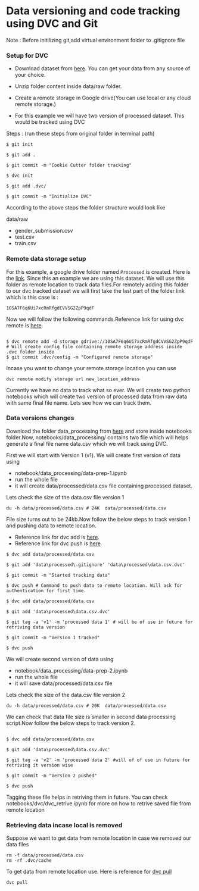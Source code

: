 # Data versioning and code tracking using DVC and Git

Note : Before initilizing git,add virtual environment folder to .gitignore file

### Setup for DVC

* Download dataset from [here](https://www.kaggle.com/competitions/titanic/data). You can get your data from any source of your choice. 

* Unzip folder content inside data/raw folder.

* Create a remote storage in Google drive(You can use local or any cloud remote storage.)

* For this example we will have two version of processed dataset. This would be tracked using DVC

Steps : (run these steps from original folder in terminal path)

```
$ git init 

$ git add .

$ git commit -m "Cookie Cutter folder tracking"

$ dvc init

$ git add .dvc/

$ git commit -m "Initialize DVC"

```

According to the above steps the folder structure would look like

data/raw 
* gender_submission.csv
* test.csv
* train.csv

### Remote data storage setup

For this example, a google drive folder named ```Processed``` is created. Here is the [link](https://drive.google.com/drive/folders/10SA7F6q6Ui7xcRmRfgdCVVSG2ZpP9qdF). Since this an example we are using this dataset. 
We will use this folder as remote location to track data files.For remotely adding this folder to our dvc tracked dataset we will first take the last part of the folder link which is this case is : 
```
10SA7F6q6Ui7xcRmRfgdCVVSG2ZpP9qdF
```  

Now we will follow the following commands.Reference link for using dvc remote is [here](https://dvc.org/doc/command-reference/remote/add#synopsis).

```

$ dvc remote add -d storage gdrive://10SA7F6q6Ui7xcRmRfgdCVVSG2ZpP9qdF 
# Will create config file containing remote storage address inside .dvc folder inside 
$ git commit .dvc/config -m "Configured remote storage" 

```
Incase you want to change your remote storage location you can use

```
dvc remote modify storage url new_location_address
```


Currently we have no data to track what so ever. We will create two python notebooks which will create two version of processed data from raw data with same final file name. Lets see how we can track them.

### Data versions changes

Download the folder data_processing from [here](https://drive.google.com/drive/folders/1WZKyZwuGXqW4UcWNB9lY7pvXlMkHg0cF?usp=sharing) and store inside notebooks folder.Now, notebooks/data_processing/ contains two file which will helps generate a final file name data.csv which we will track using DVC.

First we will start with Version 1 (v1). We will create first version of data using
* notebook/data_processing/data-prep-1.ipynb 
* run the whole file
* it will create data/processed/data.csv file containing processed dataset.

Lets check the size of the data.csv file version 1

```
du -h data/processed/data.csv # 24K  data/processed/data.csv
```

File size turns out to be 24kb.Now follow the below steps to track version 1 and pushing data to remote location. <br/>
* Reference link for dvc add is [here](https://dvc.org/doc/command-reference/add#synopsis).
* Reference link for dvc push is [here](https://dvc.org/doc/command-reference/push#synopsis).

```
$ dvc add data/processed/data.csv

$ git add 'data\processed\.gitignore' 'data\processed\data.csv.dvc'

$ git commit -m "Started tracking data"

$ dvc push # Command to push data to remote location. Will ask for authentication for first time.

$ dvc add data/processed/data.csv

$ git add 'data\processed\data.csv.dvc'

$ git tag -a 'v1' -m 'processed data 1' # will be of use in future for retriving data version

$ git commit -m "Version 1 tracked"

$ dvc push

```

We will create second version of data using
* notebook/data_processing/data-prep-2.ipynb 
* run the whole file
* it will save data/processed/data.csv file


Lets check the size of the data.csv file version 2

```
du -h data/processed/data.csv # 20K  data/processed/data.csv
```

We can check that data file size is smaller in second data processing script.Now follow the below steps to track version 2.

```

$ dvc add data/processed/data.csv

$ git add 'data\processed\data.csv.dvc'

$ git tag -a 'v2' -m 'processed data 2' #will of of use in future for retriving it version wise

$ git commit -m "Version 2 pushed"

$ dvc push
```

Tagging these file helps in retriving them in future. You can check notebooks/dvc/dvc_retrive.ipynb for more on how to retrive saved file from remote location

### Retrieving data incase local is removed 

Suppose we want to get data from remote location in case we removed our data files

```
rm -f data/processed/data.csv
rm -rf .dvc/cache
```

To get data from remote location use. Here is reference for [dvc pull](https://dvc.org/doc/command-reference/pull#synopsis)

```
dvc pull
```


